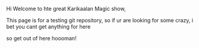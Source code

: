 Hi Welcome to hte great Karikaalan Magic show,


This page is for a testing git repository,
so if ur are looking for some crazy, i bet you cant get anything for here


so get out of here hoooman!